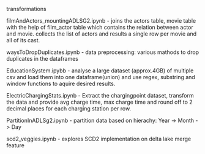 transformations 


  filmAndActors_mountingADLSG2.ipynb - joins the actors table, movie table with the help of film_actor table which contains the relation between actor and movie. collects the list                                         of actors and results a single row per movie and all of its cast.
  
  waysToDropDuplicates.ipynb - data preprocessing: various mathods to drop duplicates in the dataframes
  
  
  
  
  
  EducationSystem.ipybb - analyse a large dataset (approx.4GB) of multiple csv and load them into one dataframe(union) and use regex, substring and window functions to aquire                                desired results.
  
  
  ElectricChargingStats.ipynb - Extract the chargingpoint dataset, transform the data and provide avg charge time, max charge time and round off to 2 decimal places for each                                       charging station per row.
  


  PartitionInADLSg2.ipynb - partition data based on hierachy: Year -> Month -> Day
  
  
scd2_veggies.ipynb - explores SCD2 implementation on delta lake merge feature
